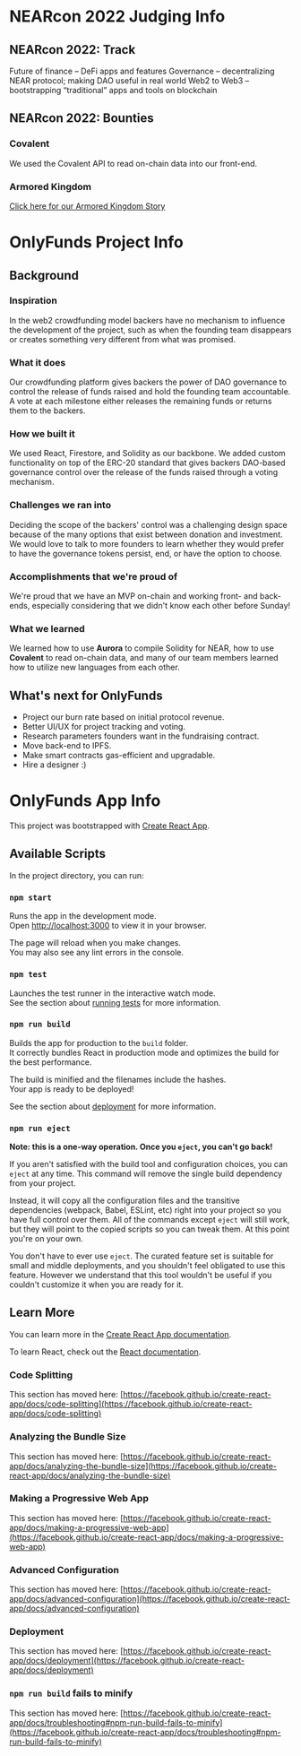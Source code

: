 # NEARcon 2022 Judging Info

## NEARcon 2022: Track

Future of finance – DeFi apps and features
Governance – decentralizing NEAR protocol; making DAO useful in real world
Web2 to Web3 – bootstrapping “traditional” apps and tools on blockchain

## NEARcon 2022: Bounties

### Covalent

We used the Covalent API to read on-chain data into our front-end.

### Armored Kingdom 

[Click here for our Armored Kingdom Story](https://docs.google.com/document/d/1-0JfgCBGhAEtwN25vWzzeFXj768MXsc52xkCA8rYAwY/edit?usp=sharing)


# OnlyFunds Project Info    

## Background

### Inspiration
In the web2 crowdfunding model backers have no mechanism to influence the development of the project, such as when the founding team disappears or creates something very different from what was promised.

### What it does
Our crowdfunding platform gives backers the power of DAO governance to control the release of funds raised and hold the founding team accountable. A vote at each milestone either releases the remaining funds or returns them to the backers.

### How we built it
We used React, Firestore, and Solidity as our backbone. We added custom functionality on top of the ERC-20 standard that gives backers DAO-based governance control over the release of the funds raised through a voting mechanism.

### Challenges we ran into
Deciding the scope of the backers' control was a challenging design space because of the many options that exist between donation and investment. We would love to talk to more founders to learn whether they would prefer to have the governance tokens persist, end, or have the option to choose.

### Accomplishments that we're proud of
We're proud that we have an MVP on-chain and working front- and back-ends, especially considering that we didn't know each other before Sunday!

### What we learned
We learned how to use **Aurora** to compile Solidity for NEAR, how to use **Covalent** to read on-chain data, and many of our team members learned how to utilize new languages from each other.

## What's next for OnlyFunds
- Project our burn rate based on initial protocol revenue.
- Better UI/UX for project tracking and voting.
- Research parameters founders want in the fundraising contract.
- Move back-end to IPFS.
- Make smart contracts gas-efficient and upgradable.
- Hire a designer :)










# OnlyFunds App Info

This project was bootstrapped with [Create React App](https://github.com/facebook/create-react-app).

## Available Scripts

In the project directory, you can run:

### `npm start`

Runs the app in the development mode.\
Open [http://localhost:3000](http://localhost:3000) to view it in your browser.

The page will reload when you make changes.\
You may also see any lint errors in the console.

### `npm test`

Launches the test runner in the interactive watch mode.\
See the section about [running tests](https://facebook.github.io/create-react-app/docs/running-tests) for more information.

### `npm run build`

Builds the app for production to the `build` folder.\
It correctly bundles React in production mode and optimizes the build for the best performance.

The build is minified and the filenames include the hashes.\
Your app is ready to be deployed!

See the section about [deployment](https://facebook.github.io/create-react-app/docs/deployment) for more information.

### `npm run eject`

**Note: this is a one-way operation. Once you `eject`, you can't go back!**

If you aren't satisfied with the build tool and configuration choices, you can `eject` at any time. This command will remove the single build dependency from your project.

Instead, it will copy all the configuration files and the transitive dependencies (webpack, Babel, ESLint, etc) right into your project so you have full control over them. All of the commands except `eject` will still work, but they will point to the copied scripts so you can tweak them. At this point you're on your own.

You don't have to ever use `eject`. The curated feature set is suitable for small and middle deployments, and you shouldn't feel obligated to use this feature. However we understand that this tool wouldn't be useful if you couldn't customize it when you are ready for it.

## Learn More

You can learn more in the [Create React App documentation](https://facebook.github.io/create-react-app/docs/getting-started).

To learn React, check out the [React documentation](https://reactjs.org/).

### Code Splitting

This section has moved here: [https://facebook.github.io/create-react-app/docs/code-splitting](https://facebook.github.io/create-react-app/docs/code-splitting)

### Analyzing the Bundle Size

This section has moved here: [https://facebook.github.io/create-react-app/docs/analyzing-the-bundle-size](https://facebook.github.io/create-react-app/docs/analyzing-the-bundle-size)

### Making a Progressive Web App

This section has moved here: [https://facebook.github.io/create-react-app/docs/making-a-progressive-web-app](https://facebook.github.io/create-react-app/docs/making-a-progressive-web-app)

### Advanced Configuration

This section has moved here: [https://facebook.github.io/create-react-app/docs/advanced-configuration](https://facebook.github.io/create-react-app/docs/advanced-configuration)

### Deployment

This section has moved here: [https://facebook.github.io/create-react-app/docs/deployment](https://facebook.github.io/create-react-app/docs/deployment)

### `npm run build` fails to minify

This section has moved here: [https://facebook.github.io/create-react-app/docs/troubleshooting#npm-run-build-fails-to-minify](https://facebook.github.io/create-react-app/docs/troubleshooting#npm-run-build-fails-to-minify)
